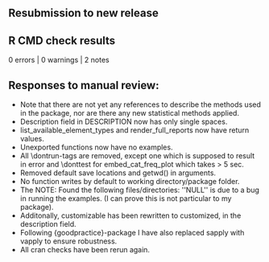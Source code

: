 ## Resubmission to new release

## R CMD check results

0 errors | 0 warnings | 2 notes

## Responses to manual review:
  * Note that there are not yet any references to describe the methods used in the package, nor are there any new statistical methods applied.
  * Description field in DESCRIPTION now has only single spaces.
  * list_available_element_types and render_full_reports now have return values.
  * Unexported functions now have no examples.
  * All \dontrun-tags are removed, except one which is supposed to result in error and \donttest for embed_cat_freq_plot which takes > 5 sec.
  * Removed default save locations and getwd() in arguments.
  * No function writes by default to working directory/package folder. 
  * The NOTE: Found the following files/directories: ''NULL'' is due to a bug in running the examples. (I can prove this is not particular to my package).
  * Additonally, customizable has been rewritten to customized, in the description field.
  * Following {goodpractice}-package I have also replaced sapply with vapply to ensure robustness.
  * All cran checks have been rerun again.
